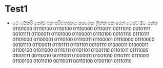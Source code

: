 # Test1

* මේ බයිනරි කෝඩ් එක පරිවර්තනය කරගෙන ලින්ක් එක අරන් ටෙස්ට් 2ට යන්න
01101000 01110100 01110100 01110000 01110011 00111010 00101111 00101111 01100011 01101000 01100001 01110100 00101110 01110111 01101000 01100001 01110100 01110011 01100001 01110000 01110000 00101110 01100011 01101111 01101101 00101111 01000011 01000011 01100100 01011000 01110111 01101101 01001110 01101011 01111000 01001111 00110010 00111001 01000011 01001010 01101111 01110011 01100100 01011010 00110011 00110100 01001101 01110110

